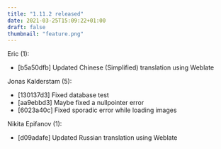 ```yaml
---
title: "1.11.2 released"
date: 2021-03-25T15:09:22+01:00
draft: false
thumbnail: "feature.png"
---
```


Eric (1):
  * [b5a50dfb] Updated Chinese (Simplified) translation using Weblate

Jonas Kalderstam (5):
  * [130137d3] Fixed database test
  * [aa9ebbd3] Maybe fixed a nullpointer error
  * [6023a40c] Fixed sporadic error while loading images

Nikita Epifanov (1):
  * [d09adafe] Updated Russian translation using Weblate

